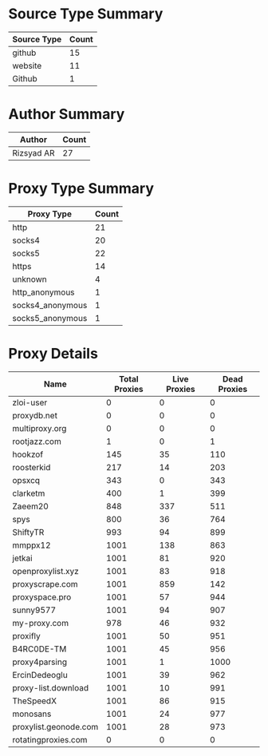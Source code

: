 # Source Type Summary

| Source Type | Count |
|-------------|-------|
| github | 15 |
| website | 11 |
| Github | 1 |


# Author Summary

| Author | Count |
|--------|-------|
| Rizsyad AR | 27 |


# Proxy Type Summary

| Proxy Type | Count |
|------------|-------|
| http | 21 |
| socks4 | 20 |
| socks5 | 22 |
| https | 14 |
| unknown | 4 |
| http_anonymous | 1 |
| socks4_anonymous | 1 |
| socks5_anonymous | 1 |


# Proxy Details

| Name | Total Proxies | Live Proxies | Dead Proxies |
|------|---------------|--------------|---------------|
| zloi-user | 0 | 0 | 0 |
| proxydb.net | 0 | 0 | 0 |
| multiproxy.org | 0 | 0 | 0 |
| rootjazz.com | 1 | 0 | 1 |
| hookzof | 145 | 35 | 110 |
| roosterkid | 217 | 14 | 203 |
| opsxcq | 343 | 0 | 343 |
| clarketm | 400 | 1 | 399 |
| Zaeem20 | 848 | 337 | 511 |
| spys | 800 | 36 | 764 |
| ShiftyTR | 993 | 94 | 899 |
| mmppx12 | 1001 | 138 | 863 |
| jetkai | 1001 | 81 | 920 |
| openproxylist.xyz | 1001 | 83 | 918 |
| proxyscrape.com | 1001 | 859 | 142 |
| proxyspace.pro | 1001 | 57 | 944 |
| sunny9577 | 1001 | 94 | 907 |
| my-proxy.com | 978 | 46 | 932 |
| proxifly | 1001 | 50 | 951 |
| B4RC0DE-TM | 1001 | 45 | 956 |
| proxy4parsing | 1001 | 1 | 1000 |
| ErcinDedeoglu | 1001 | 39 | 962 |
| proxy-list.download | 1001 | 10 | 991 |
| TheSpeedX | 1001 | 86 | 915 |
| monosans | 1001 | 24 | 977 |
| proxylist.geonode.com | 1001 | 28 | 973 |
| rotatingproxies.com | 0 | 0 | 0 |
